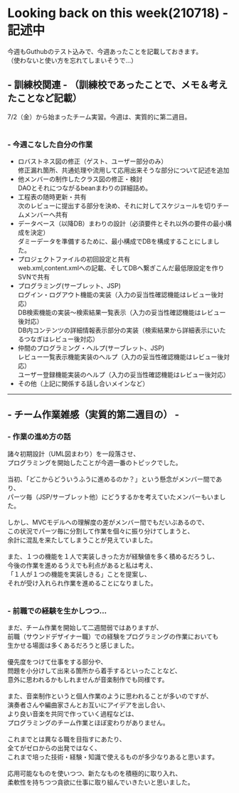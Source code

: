 # Looking back on this week(210718) - 記述中  
今週もGuthubのテスト込みで、今週あったことを記載しておきます。  
（使わないと使い方を忘れてしまいそうで...）

## - 訓練校関連 - （訓練校であったことで、メモ＆考えたことなど記載）
7/2（金）から始まったチーム実習。今週は、実質的に第二週目。  
<br>

### - 今週こなした自分の作業
- ロバストネス図の修正（ゲスト、ユーザー部分のみ）  
修正漏れ箇所、共通処理や流用して応用出来そうな部分について記述を追加
- 他メンバーの制作したクラス図の修正・検討  
DAOとそれにつながるbeanまわりの詳細詰め。
- 工程表の随時更新・共有  
次のレビューに提出する部分を決め、それに対してスケジュールを切りチームメンバーへ共有
- データベース（以降DB）まわりの設計（必須要件とそれ以外の要件の最小構成を決定）  
ダミーデータを準備するために、最小構成でDBを構成することにしました。
- プロジェクトファイルの初回設定と共有  
web.xml,content.xmlへの記載、そしてDBへ繋ぎこんだ最低限設定を作りSVNで共有
- プログラミング(サーブレット、JSP)  
ログイン・ログアウト機能の実装（入力の妥当性確認機能はレビュー後対応）  
DB検索機能の実装～検索結果一覧表示（入力の妥当性確認機能はレビュー後対応）  
DB内コンテンツの詳細情報表示部分の実装（検索結果から詳細表示にいたるつなぎはレビュー後対応）
- 仲間のプログラミング・ヘルプ(サーブレット、JSP)  
レビュー一覧表示機能実装のヘルプ（入力の妥当性確認機能はレビュー後対応）  
ユーザー登録機能実装のヘルプ（入力の妥当性確認機能はレビュー後対応）  
- その他（上記に関係する話し合いメインなど）  

<hr>

## - チーム作業雑感（実質的第二週目の） -  
### - 作業の進め方の話
諸々初期設計（UML図まわり）を一段落させ、  
プログラミングを開始したことが今週一番のトピックでした。  
<br>
当初、「どこからどういうふうに進めるのか？」という懸念がメンバー間であり、  
パーツ毎（JSP/サーブレット他）にどうするかを考えていたメンバーもいました。  
<br>
しかし、MVCモデルへの理解度の差がメンバー間でもだいぶあるので、  
この状況でパーツ毎に分割して作業を個々に振り分けてしまうと、   
余計に混乱を来たしてしまうことが見えていました。  
<br>
また、１つの機能を１人で実装しきった方が経験値を多く積めるだろうし、  
今後の作業を進めるうえでも利点があると私は考え、  
「１人が１つの機能を実装しきる」ことを提案し、  
それが受け入れられ作業を進めることになりました。  
<br>

### - 前職での経験を生かしつつ...
まだ、チーム作業を開始して二週間弱ではありますが、  
前職（サウンドデザイナー職）での経験をプログラミングの作業においても  
生かせる場面は多くあるだろうと感じました。  
<br>
優先度をつけて仕事をする部分や、  
問題を小分けして出来る箇所から着手するといったことなど、  
意外に思われるかもしれませんが音楽制作でも同様です。  
<br>
また、音楽制作というと個人作業のように思われることが多いのですが、  
演奏者さんや編曲家さんとお互いにアイデアを出し合い、  
より良い音楽を共同で作っていく過程などは、  
プログラミングのチーム作業とほぼ変わりがありません。  
<br>
これまでとは異なる職を目指すにあたり、  
全てがゼロからの出発ではなく、  
これまで培った技術・経験・知識で使えるものが多少なりあると思います。
<br>  
応用可能なものを使いつつ、新たなものを積極的に取り入れ、  
柔軟性を持ちつつ貪欲に仕事に取り組んでいきたいと思いました。
